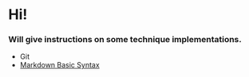 # Hi!

### Will give instructions on some technique implementations.

* Git
* [Markdown Basic Syntax](https://www.markdownguide.org/basic-syntax/)
